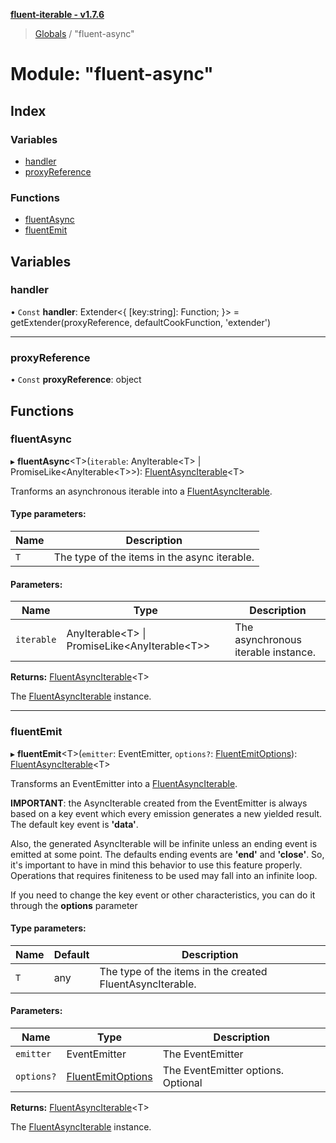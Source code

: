 **[fluent-iterable - v1.7.6](../README.md)**

> [Globals](../README.md) / "fluent-async"

# Module: "fluent-async"

## Index

### Variables

* [handler](_fluent_async_.md#handler)
* [proxyReference](_fluent_async_.md#proxyreference)

### Functions

* [fluentAsync](_fluent_async_.md#fluentasync)
* [fluentEmit](_fluent_async_.md#fluentemit)

## Variables

### handler

• `Const` **handler**: Extender\<{ [key:string]: Function;  }> = getExtender(proxyReference, defaultCookFunction, 'extender')

___

### proxyReference

• `Const` **proxyReference**: object

## Functions

### fluentAsync

▸ **fluentAsync**\<T>(`iterable`: AnyIterable\<T> \| PromiseLike\<AnyIterable\<T>>): [FluentAsyncIterable](../interfaces/_types_.fluentasynciterable.md)\<T>

Tranforms an asynchronous iterable into a [FluentAsyncIterable](../interfaces/_types_.fluentasynciterable.md).

#### Type parameters:

Name | Description |
------ | ------ |
`T` | The type of the items in the async iterable. |

#### Parameters:

Name | Type | Description |
------ | ------ | ------ |
`iterable` | AnyIterable\<T> \| PromiseLike\<AnyIterable\<T>> | The asynchronous iterable instance. |

**Returns:** [FluentAsyncIterable](../interfaces/_types_.fluentasynciterable.md)\<T>

The [FluentAsyncIterable](../interfaces/_types_.fluentasynciterable.md) instance.

___

### fluentEmit

▸ **fluentEmit**\<T>(`emitter`: EventEmitter, `options?`: [FluentEmitOptions](../interfaces/_types_base_.fluentemitoptions.md)): [FluentAsyncIterable](../interfaces/_types_.fluentasynciterable.md)\<T>

Transforms an EventEmitter into a [FluentAsyncIterable](../interfaces/_types_.fluentasynciterable.md).

**IMPORTANT**: the AsyncIterable created from the EventEmitter is always based on a key event which every
emission generates a new yielded result. The default key event is **'data'**.

Also, the generated AsyncIterable will be infinite unless an ending event is emitted at some point.
The defaults ending events are **'end'** and **'close'**. So, it's important to have in mind this behavior
to use this feature properly. Operations that requires finiteness to be used may fall into an infinite loop.

If you need to change the key event or other characteristics, you can do it through the **options** parameter

#### Type parameters:

Name | Default | Description |
------ | ------ | ------ |
`T` | any | The type of the items in the created FluentAsyncIterable. |

#### Parameters:

Name | Type | Description |
------ | ------ | ------ |
`emitter` | EventEmitter | The EventEmitter |
`options?` | [FluentEmitOptions](../interfaces/_types_base_.fluentemitoptions.md) | The EventEmitter options. Optional |

**Returns:** [FluentAsyncIterable](../interfaces/_types_.fluentasynciterable.md)\<T>

The [FluentAsyncIterable](../interfaces/_types_.fluentasynciterable.md) instance.
